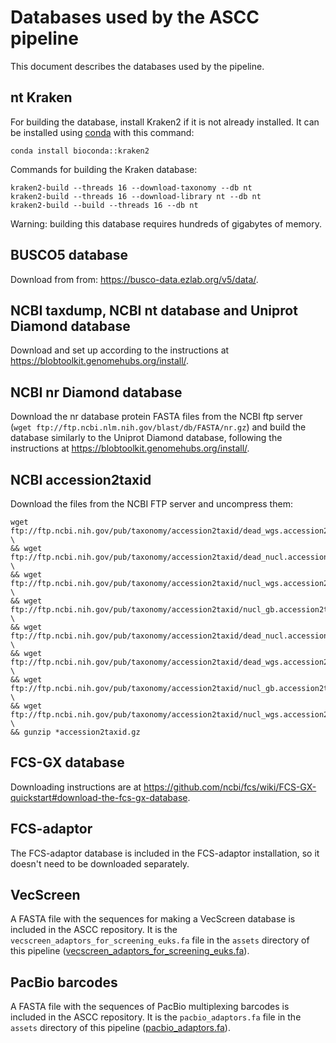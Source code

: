 # Databases used by the ASCC pipeline
This document describes the databases used by the pipeline.

## nt Kraken
For building the database, install Kraken2 if it is not already installed.
It can be installed using [conda](https://anaconda.org/bioconda/kraken2) with this command:
```
conda install bioconda::kraken2
```
Commands for building the Kraken database:<br>
```
kraken2-build --threads 16 --download-taxonomy --db nt
kraken2-build --threads 16 --download-library nt --db nt
kraken2-build --build --threads 16 --db nt
```
Warning: building this database requires hundreds of gigabytes of memory.

## BUSCO5 database
Download from from:
https://busco-data.ezlab.org/v5/data/.

## NCBI taxdump, NCBI nt database and Uniprot Diamond database
Download and set up according to the instructions at https://blobtoolkit.genomehubs.org/install/.

## NCBI nr Diamond database
Download the nr database protein FASTA files from the NCBI ftp server (`wget ftp://ftp.ncbi.nlm.nih.gov/blast/db/FASTA/nr.gz`) and build the database similarly to the Uniprot Diamond database, following the instructions at https://blobtoolkit.genomehubs.org/install/.

## NCBI accession2taxid
Download the files from the NCBI FTP server and uncompress them:
```
wget ftp://ftp.ncbi.nih.gov/pub/taxonomy/accession2taxid/dead_wgs.accession2taxid.gz.md5 \
&& wget ftp://ftp.ncbi.nih.gov/pub/taxonomy/accession2taxid/dead_nucl.accession2taxid.gz.md5 \
&& wget ftp://ftp.ncbi.nih.gov/pub/taxonomy/accession2taxid/nucl_wgs.accession2taxid.gz.md5 \
&& wget ftp://ftp.ncbi.nih.gov/pub/taxonomy/accession2taxid/nucl_gb.accession2taxid.gz.md5 \
&& wget ftp://ftp.ncbi.nih.gov/pub/taxonomy/accession2taxid/dead_nucl.accession2taxid.gz \
&& wget ftp://ftp.ncbi.nih.gov/pub/taxonomy/accession2taxid/dead_wgs.accession2taxid.gz \
&& wget ftp://ftp.ncbi.nih.gov/pub/taxonomy/accession2taxid/nucl_gb.accession2taxid.gz \
&& wget ftp://ftp.ncbi.nih.gov/pub/taxonomy/accession2taxid/nucl_wgs.accession2taxid.gz \
&& gunzip *accession2taxid.gz
```

## FCS-GX database
Downloading instructions are at https://github.com/ncbi/fcs/wiki/FCS-GX-quickstart#download-the-fcs-gx-database.

## FCS-adaptor
The FCS-adaptor database is included in the FCS-adaptor installation, so it doesn't need to be downloaded separately.

## VecScreen
A FASTA file with the sequences for making a VecScreen database is included in the ASCC repository. It is the `vecscreen_adaptors_for_screening_euks.fa` file in the `assets` directory of this pipeline ([vecscreen_adaptors_for_screening_euks.fa](../assets/vecscreen_adaptors_for_screening_euks.fa)).

## PacBio barcodes
A FASTA file with the sequences of PacBio multiplexing barcodes is included in the ASCC repository. It is the `pacbio_adaptors.fa` file in the `assets` directory of this pipeline ([pacbio_adaptors.fa](../assets/pacbio_adaptors.fa)).